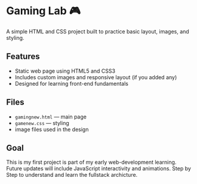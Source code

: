 # Gaming Lab 🎮

A simple HTML and CSS project built to practice basic layout, images, and styling.

## Features

- Static web page using HTML5 and CSS3
- Includes custom images and responsive layout (if you added any)
- Designed for learning front-end fundamentals

## Files

- `gamingnew.html` — main page
- `gamenew.css` — styling
- image files used in the design

## Goal

This is my first project is part of my early web-development learning.  
Future updates will include JavaScript interactivity and animations.
Step by Step to understand and learn the fullstack archicture.
